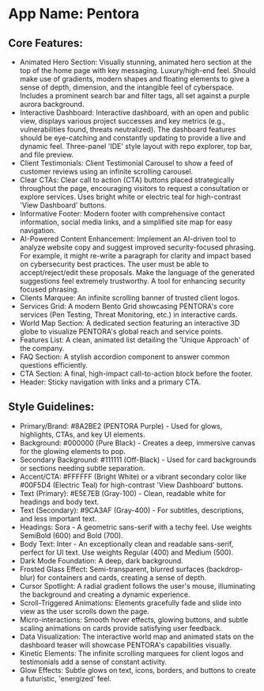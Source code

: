 # **App Name**: Pentora

## Core Features:

- Animated Hero Section: Visually stunning, animated hero section at the top of the home page with key messaging. Luxury/high-end feel. Should make use of gradients, modern shapes and floating elements to give a sense of depth, dimension, and the intangible feel of cyberspace. Includes a prominent search bar and filter tags, all set against a purple aurora background.
- Interactive Dashboard: Interactive dashboard, with an open and public view, displays various project successes and key metrics (e.g., vulnerabilities found, threats neutralized). The dashboard features should be eye-catching and constantly updating to provide a live and dynamic feel. Three-panel 'IDE' style layout with repo explorer, top bar, and file preview.
- Client Testimonials: Client Testimonial Carousel to show a feed of customer reviews using an infinite scrolling carousel.
- Clear CTAs: Clear call to action (CTA) buttons placed strategically throughout the page, encouraging visitors to request a consultation or explore services. Uses bright white or electric teal for high-contrast 'View Dashboard' buttons.
- Informative Footer: Modern footer with comprehensive contact information, social media links, and a simplified site map for easy navigation.
- AI-Powered Content Enhancement: Implement an AI-driven tool to analyze website copy and suggest improved security-focused phrasing. For example, it might re-write a paragraph for clarity and impact based on cybersecurity best practices. The user must be able to accept/reject/edit these proposals. Make the language of the generated suggestions feel extremely trustworthy. A tool for enhancing security focused phrasing.
- Clients Marquee: An infinite scrolling banner of trusted client logos.
- Services Grid: A modern Bento Grid showcasing PENTORA's core services (Pen Testing, Threat Monitoring, etc.) in interactive cards.
- World Map Section: A dedicated section featuring an interactive 3D globe to visualize PENTORA's global reach and service points.
- Features List: A clean, animated list detailing the 'Unique Approach' of the company.
- FAQ Section: A stylish accordion component to answer common questions efficiently.
- CTA Section: A final, high-impact call-to-action block before the footer.
- Header: Sticky navigation with links and a primary CTA.

## Style Guidelines:

- Primary/Brand: #8A2BE2 (PENTORA Purple) - Used for glows, highlights, CTAs, and key UI elements.
- Background: #000000 (Pure Black) - Creates a deep, immersive canvas for the glowing elements to pop.
- Secondary Background: #111111 (Off-Black) - Used for card backgrounds or sections needing subtle separation.
- Accent/CTA: #FFFFFF (Bright White) or a vibrant secondary color like #00F5D4 (Electric Teal) for high-contrast 'View Dashboard' buttons.
- Text (Primary): #E5E7EB (Gray-100) - Clean, readable white for headings and body text.
- Text (Secondary): #9CA3AF (Gray-400) - For subtitles, descriptions, and less important text.
- Headings: Sora - A geometric sans-serif with a techy feel. Use weights SemiBold (600) and Bold (700).
- Body Text: Inter - An exceptionally clean and readable sans-serif, perfect for UI text. Use weights Regular (400) and Medium (500).
- Dark Mode Foundation: A deep, dark background.
- Frosted Glass Effect: Semi-transparent, blurred surfaces (backdrop-blur) for containers and cards, creating a sense of depth.
- Cursor Spotlight: A radial gradient follows the user's mouse, illuminating the background and creating a dynamic experience.
- Scroll-Triggered Animations: Elements gracefully fade and slide into view as the user scrolls down the page.
- Micro-interactions: Smooth hover effects, glowing buttons, and subtle scaling animations on cards provide satisfying user feedback.
- Data Visualization: The interactive world map and animated stats on the dashboard teaser will showcase PENTORA's capabilities visually.
- Kinetic Elements: The infinite scrolling marquees for client logos and testimonials add a sense of constant activity.
- Glow Effects: Subtle glows on text, icons, borders, and buttons to create a futuristic, 'energized' feel.